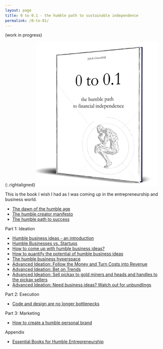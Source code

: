 ```yaml
---
layout: page
title: 0 to 0.1 - the humble path to sustainable independence
permalink: /0-to-01/
---
```


(work in progress)

{:.rightaligned}
![](/images/0to012.png)

This is the book I wish I had as I was coming up in the entrepreneurship and business world. 


- [The dawn of the humble age](/dawn)
- [The humble creator manifesto](/manifesto)
- [The humble path to success](/humble-strategy)

Part 1: Ideation

- [Humble business ideas - an introduction](/humble_introduction)
- [Humble Businesses vs. Startups](/humble_vs_startups)
- [How to come up with humble business ideas?](/ideation)
- [How to quantify the potential of humble business ideas](/quantify)
- [The humble business hyperspace](/hyperspace)
- [Advanced Ideation: Follow the Money and Turn Costs into Revenue](/follow-money)
- [Advanced Ideation: Bet on Trends](/trends)
- [Advanced Ideation: Sell pickax to gold miners and heads and handles to the pickax sellers](/pickax)
- [Advanced Ideation: Need business ideas? Watch out for unbundlings](/unbundlings)

Part 2: Execution

- [Code and design are no longer bottlenecks](/bottlenecks)

Part 3: Marketing

- [How to create a humble personal brand](/personal-brand)

Appendix

- [Essential Books for Humble Entrepreneurship](/humble-books)
